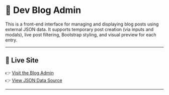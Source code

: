 # 📝 Dev Blog Admin

This is a front-end interface for managing and displaying blog posts using external JSON data. It supports temporary post creation (via inputs and modals), live post filtering, Bootstrap styling, and visual preview for each entry.

---

## 🚀 Live Site

👉 [Visit the Blog Admin](https://bdurham130.github.io/dev-blog-admin/)  
👉 [View JSON Data Source]([https://bdurham130.github.com/dev-blog-data/)

---


